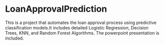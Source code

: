 # LoanApprovalPrediction
This is a project that automates the loan approval process using predictive classification models.It includes detailed Logistic Regression, Decision Trees, KNN, and Random Forest Algorithms. The powerpoint presentation is included.
